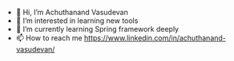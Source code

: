 - 👋 Hi, I’m Achuthanand Vasudevan
- 👀 I’m interested in learning new tools
- 🌱 I’m currently learning Spring framework deeply
- 📫 How to reach me https://www.linkedin.com/in/achuthanand-vasudevan/

<!---
achuthanandGit/achuthanandGit is a ✨ special ✨ repository because its `README.md` (this file) appears on your GitHub profile.
You can click the Preview link to take a look at your changes.
--->
